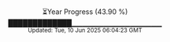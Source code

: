 <p align="center">
⏳Year Progress (43.90 %)<br>
█████████████▁▁▁▁▁▁▁▁▁▁▁▁▁▁▁▁▁ <br>
<sub>Updated: Tue, 10 Jun 2025 06:04:23 GMT</sub>
</p>

